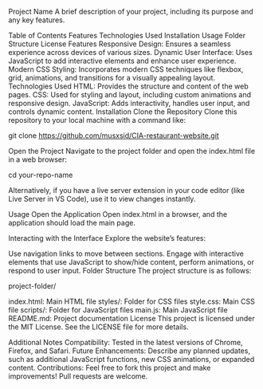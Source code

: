 Project Name
A brief description of your project, including its purpose and any key features.

Table of Contents
Features
Technologies Used
Installation
Usage
Folder Structure
License
Features
Responsive Design: Ensures a seamless experience across devices of various sizes.
Dynamic User Interface: Uses JavaScript to add interactive elements and enhance user experience.
Modern CSS Styling: Incorporates modern CSS techniques like flexbox, grid, animations, and transitions for a visually appealing layout.
Technologies Used
HTML: Provides the structure and content of the web pages.
CSS: Used for styling and layout, including custom animations and responsive design.
JavaScript: Adds interactivity, handles user input, and controls dynamic content.
Installation
Clone the Repository
Clone this repository to your local machine with a command like:

git clone https://github.com/musxsid/CIA-restaurant-website.git

Open the Project
Navigate to the project folder and open the index.html file in a web browser:

cd your-repo-name

Alternatively, if you have a live server extension in your code editor (like Live Server in VS Code), use it to view changes instantly.

Usage
Open the Application
Open index.html in a browser, and the application should load the main page.

Interacting with the Interface
Explore the website’s features:

Use navigation links to move between sections.
Engage with interactive elements that use JavaScript to show/hide content, perform animations, or respond to user input.
Folder Structure
The project structure is as follows:

project-folder/

index.html: Main HTML file
styles/: Folder for CSS files
style.css: Main CSS file
scripts/: Folder for JavaScript files
main.js: Main JavaScript file
README.md: Project documentation
License
This project is licensed under the MIT License. See the LICENSE file for more details.

Additional Notes
Compatibility: Tested in the latest versions of Chrome, Firefox, and Safari.
Future Enhancements: Describe any planned updates, such as additional JavaScript functions, new CSS animations, or expanded content.
Contributions: Feel free to fork this project and make improvements! Pull requests are welcome.


